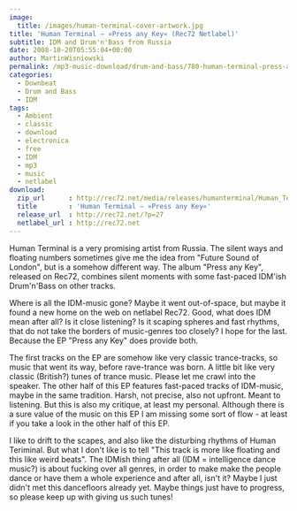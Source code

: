 ```yaml
---
image:
  title: /images/human-terminal-cover-artwork.jpg
title: 'Human Terminal – »Press any Key« (Rec72 Netlabel)'
subtitle: IDM and Drum'n'Bass from Russia
date: 2008-10-20T05:55:04+00:00
author: MartinWisniowski
permalink: /mp3-music-download/drum-and-bass/780-human-terminal-press-any-key-rec72-netlabel
categories:
  - Downbeat
  - Drum and Bass
  - IDM
tags:
  - Ambient
  - classic
  - download
  - electronica
  - free
  - IDM
  - mp3
  - music
  - netlabel
download:
  zip_url      : http://rec72.net/media/releases/humanterminal/Human_Terminal-Press_Any_Key.rar
  title        : 'Human Terminal – »Press any Key«'
  release_url  : http://rec72.net/?p=27
  netlabel_url : http://rec72.net
---
```

Human Terminal is a very promising artist from Russia. The silent ways and floating numbers sometimes give me the idea from "Future Sound of London", but is a somehow different way. The album "Press any Key", released on Rec72, combines silent moments with some fast-paced IDM'ish Drum'n'Bass on other tracks.<!--more-->

Where is all the IDM-music gone? Maybe it went out-of-space, but maybe it found a new home on the web on netlabel Rec72. Good, what does IDM mean after all? Is it close listening? Is it scaping spheres and fast rhythms, that do not take the borders of music-genres too closely? I hope for the last. Because the EP "Press any Key" does provide both.

The first tracks on the EP are somehow like very classic trance-tracks, so music that went its way, before rave-trance was born. A little bit like very classic (British?) tunes of trance music. Please let me crawl into the speaker. The other half of this EP features fast-paced tracks of IDM-music, maybe in the same tradition. Harsh, not precise, also not upfront. Meant to listening. But this is also my critique, at least my personal. Although there is a sure value of the music on this EP I am missing some sort of flow - at least if you take a look in the other half of this EP.

I like to drift to the scapes, and also like the disturbing rhythms of Human Teriminal. But what I don't like is to tell "This track is more like floating and this like weird beats". The IDMish thing after all (IDM = intelligence dance music?) is about fucking over all genres, in order to make make the people dance or have them a whole experience and after all, isn't it? Maybe I just didn't met this dancefloors already yet. Maybe things just have to progress, so please keep up with giving us such tunes!
